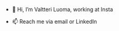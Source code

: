 - 👋 Hi, I’m Valtteri Luoma, working at Insta

- 📫 Reach me via email or LinkedIn

<!---
valtteri-luoma-insta/valtteri-luoma-insta is a ✨ special ✨ repository because its `README.md` (this file) appears on your GitHub profile.
You can click the Preview link to take a look at your changes.
--->

